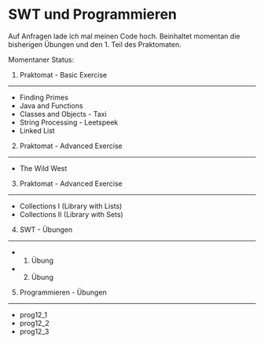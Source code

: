 SWT und Programmieren
=====================

Auf Anfragen lade ich mal meinen Code hoch. Beinhaltet momentan die
bisherigen Übungen und den 1. Teil des Praktomaten.

Momentaner Status:

1. Praktomat - Basic Exercise
-----------------------------

- Finding Primes
- Java and Functions
- Classes and Objects - Taxi
- String Processing - Leetspeek
- Linked List

2. Praktomat - Advanced Exercise
--------------------------------

- The Wild West

3. Praktomat - Advanced Exercise
--------------------------------

- Collections I (Library with Lists)
- Collections II (Library with Sets)

4. SWT - Übungen
----------------

- 1. Übung
- 2. Übung

5. Programmieren - Übungen
--------------------------

- prog12\_1
- prog12\_2
- prog12\_3
